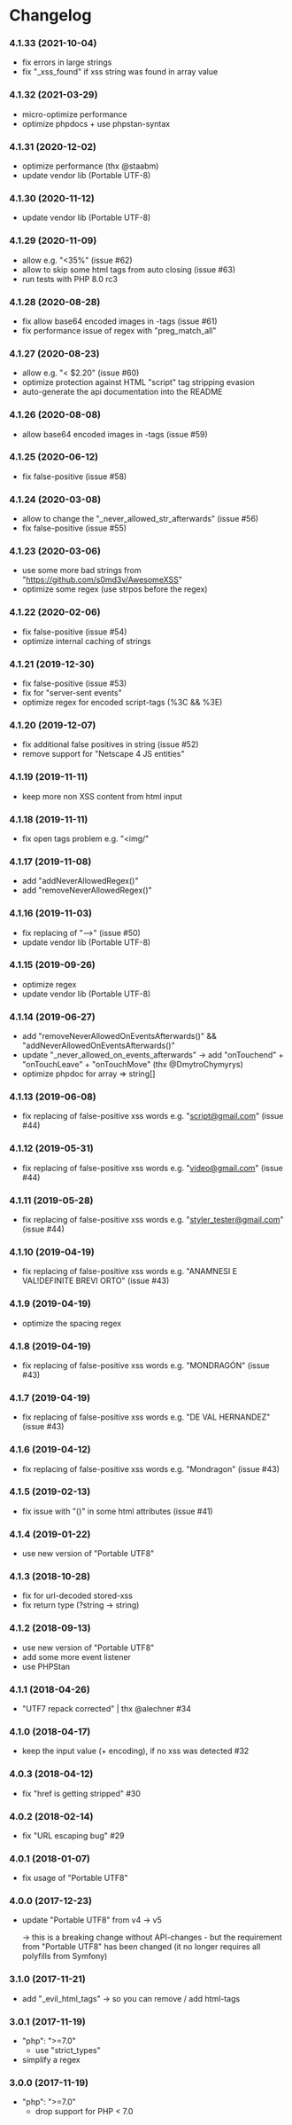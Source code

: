 # Changelog

### 4.1.33 (2021-10-04)

- fix errors in large strings
- fix "_xss_found" if xss string was found in array value

### 4.1.32 (2021-03-29)

- micro-optimize performance
- optimize phpdocs + use phpstan-syntax


### 4.1.31 (2020-12-02)

- optimize performance (thx @staabm)
- update vendor lib (Portable UTF-8)


### 4.1.30 (2020-11-12)

- update vendor lib (Portable UTF-8)


### 4.1.29 (2020-11-09)

- allow e.g. "<35%" (issue #62)
- allow to skip some html tags from auto closing (issue #63)
- run tests with PHP 8.0 rc3


### 4.1.28 (2020-08-28)

- fix allow base64 encoded images in <img>-tags (issue #61)
- fix performance issue of regex with "preg_match_all"


### 4.1.27 (2020-08-23)

- allow e.g. "< $2.20" (issue #60)
- optimize protection against HTML "script" tag stripping evasion
- auto-generate the api documentation into the README


### 4.1.26 (2020-08-08)

- allow base64 encoded images in <img>-tags (issue #59)


### 4.1.25 (2020-06-12)

- fix false-positive (issue #58)


### 4.1.24 (2020-03-08)

- allow to change the "_never_allowed_str_afterwards" (issue #56)
- fix false-positive (issue #55)


### 4.1.23 (2020-03-06)

- use some more bad strings from "https://github.com/s0md3v/AwesomeXSS"
- optimize some regex (use strpos before the regex)


### 4.1.22 (2020-02-06)

- fix false-positive (issue #54)
- optimize internal caching of strings


### 4.1.21 (2019-12-30)

- fix false-positive (issue #53)
- fix for "server-sent events"
- optimize regex for encoded script-tags (%3C && %3E)


### 4.1.20 (2019-12-07)

- fix additional false positives in string (issue #52)
- remove support for "Netscape 4 JS entities"


### 4.1.19 (2019-11-11)

- keep more non XSS content from html input


### 4.1.18 (2019-11-11)

- fix open tags problem e.g. "<img/"


### 4.1.17 (2019-11-08)

- add "addNeverAllowedRegex()"
- add "removeNeverAllowedRegex()"


### 4.1.16 (2019-11-03)

- fix replacing of "-->" (issue #50)
- update vendor lib (Portable UTF-8)


### 4.1.15 (2019-09-26)

- optimize regex
- update vendor lib (Portable UTF-8)


### 4.1.14 (2019-06-27)

- add "removeNeverAllowedOnEventsAfterwards()" && "addNeverAllowedOnEventsAfterwards()"
- update "_never_allowed_on_events_afterwards" -> add "onTouchend" + "onTouchLeave" + "onTouchMove" (thx @DmytroChymyrys)
- optimize phpdoc for array => string[]


### 4.1.13 (2019-06-08)

- fix replacing of false-positive xss words e.g. "<script@gmail.com>" (issue #44)


### 4.1.12 (2019-05-31)

- fix replacing of false-positive xss words e.g. "<video@gmail.com>" (issue #44)


### 4.1.11 (2019-05-28)

- fix replacing of false-positive xss words e.g. "<styler_tester@gmail.com>" (issue #44)


### 4.1.10 (2019-04-19)

- fix replacing of false-positive xss words e.g. "ANAMNESI E VAL!DEFINITE BREVI ORTO" (issue #43)


### 4.1.9 (2019-04-19)

- optimize the spacing regex


### 4.1.8 (2019-04-19)

- fix replacing of false-positive xss words e.g. "MONDRAGÓN" (issue #43)


### 4.1.7 (2019-04-19)

- fix replacing of false-positive xss words e.g. "DE VAL HERNANDEZ" (issue #43)


### 4.1.6 (2019-04-12)

- fix replacing of false-positive xss words e.g. "Mondragon" (issue #43)


### 4.1.5 (2019-02-13)

- fix issue with "()" in some html attributes (issue #41)


### 4.1.4 (2019-01-22)

- use new version of "Portable UTF8"


### 4.1.3 (2018-10-28)

- fix for url-decoded stored-xss
- fix return type (?string -> string)


### 4.1.2 (2018-09-13)

- use new version of "Portable UTF8"
- add some more event listener
- use PHPStan


### 4.1.1 (2018-04-26)

- "UTF7 repack corrected" | thx @alechner #34


### 4.1.0 (2018-04-17)

- keep the input value (+ encoding), if no xss was detected #32


### 4.0.3 (2018-04-12)

- fix "href is getting stripped" #30


### 4.0.2 (2018-02-14)

- fix "URL escaping bug" #29


### 4.0.1 (2018-01-07)

- fix usage of "Portable UTF8"


### 4.0.0 (2017-12-23)
- update "Portable UTF8" from v4 -> v5

  -> this is a breaking change without API-changes - but the requirement
     from "Portable UTF8" has been changed (it no longer requires all polyfills from Symfony)


### 3.1.0 (2017-11-21)
- add "_evil_html_tags" -> so you can remove / add html-tags


### 3.0.1 (2017-11-19)
- "php": ">=7.0"
  * use "strict_types"
- simplify a regex


### 3.0.0 (2017-11-19)
- "php": ">=7.0"
  * drop support for PHP < 7.0
